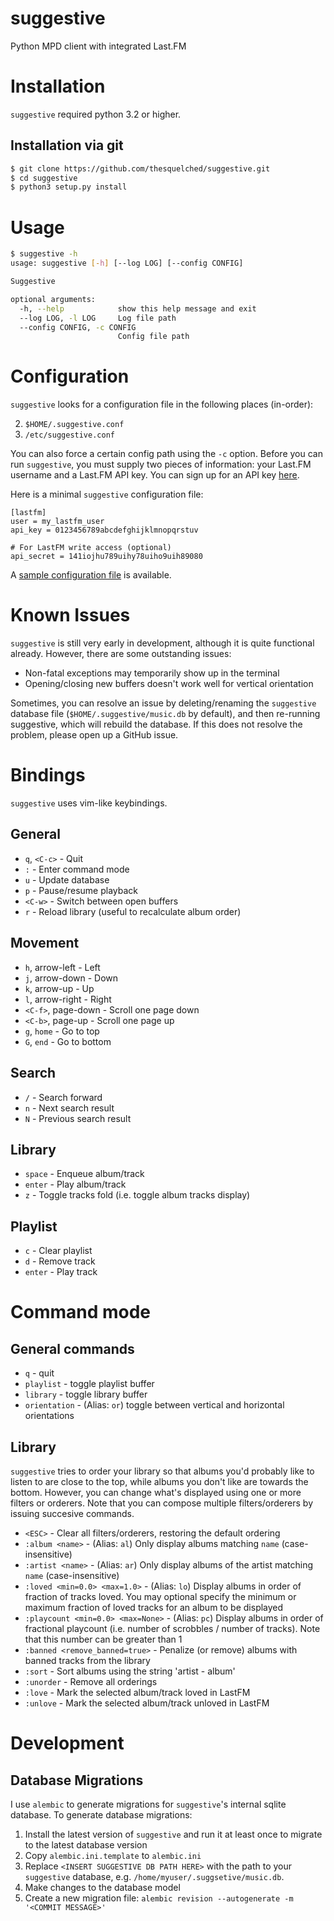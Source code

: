 suggestive
==========

Python MPD client with integrated Last.FM

Installation
============

`suggestive` required python 3.2 or higher.

Installation via git
--------------------

```bash
$ git clone https://github.com/thesquelched/suggestive.git
$ cd suggestive
$ python3 setup.py install
```

Usage
=====

```bash
$ suggestive -h
usage: suggestive [-h] [--log LOG] [--config CONFIG]

Suggestive

optional arguments:
  -h, --help            show this help message and exit
  --log LOG, -l LOG     Log file path
  --config CONFIG, -c CONFIG
                        Config file path
```

Configuration
=============

`suggestive` looks for a configuration file in the following places (in-order):

2. `$HOME/.suggestive.conf`
3. `/etc/suggestive.conf`

You can also force a certain config path using the `-c` option. Before you can
run `suggestive`, you must supply two pieces of information: your Last.FM
username and a Last.FM API key.  You can sign up for an API key
[here](http://www.last.fm/api/accounts).

Here is a minimal `suggestive` configuration file:

```
[lastfm]
user = my_lastfm_user
api_key = 0123456789abcdefghijklmnopqrstuv

# For LastFM write access (optional)
api_secret = 141iojhu789uihy78uiho9uih89080
```

A [sample configuration file](suggestive.conf.example) is available.


Known Issues
============

`suggestive` is still very early in development, although it is quite
functional already.  However, there are some outstanding issues:

- Non-fatal exceptions may temporarily show up in the terminal
- Opening/closing new buffers doesn't work well for vertical orientation

Sometimes, you can resolve an issue by deleting/renaming the `suggestive`
database file (`$HOME/.suggestive/music.db` by default), and then re-running
suggestive, which will rebuild the database.  If this does not resolve the
problem, please open up a GitHub issue.


Bindings
========

`suggestive` uses vim-like keybindings.

General
-------

- `q`, `<C-c>` - Quit
- `:` - Enter command mode
- `u` - Update database
- `p` - Pause/resume playback
- `<C-w>` - Switch between open buffers
- `r` - Reload library (useful to recalculate album order)

Movement
--------

- `h`, arrow-left - Left
- `j`, arrow-down - Down
- `k`, arrow-up - Up
- `l`, arrow-right - Right
- `<C-f>`, page-down - Scroll one page down
- `<C-b>`, page-up - Scroll one page up
- `g`, `home` - Go to top
- `G`, `end` - Go to bottom

Search
------

- `/` - Search forward
- `n` - Next search result
- `N` - Previous search result

Library
-------

- `space` - Enqueue album/track
- `enter` - Play album/track
- `z` - Toggle tracks fold (i.e. toggle album tracks display)

Playlist
------

- `c` - Clear playlist
- `d` - Remove track
- `enter` - Play track


Command mode
============

General commands
----------------

- `q` - quit
- `playlist` - toggle playlist buffer
- `library` - toggle library buffer
- `orientation` - (Alias: `or`) toggle between vertical and horizontal orientations


Library
-------

`suggestive` tries to order your library so that albums you'd probably like to listen to are close to the top, while albums you don't like are towards the bottom.  However, you can change what's displayed using one or more filters or orderers.  Note that you can compose multiple filters/orderers by issuing succesive commands.

- `<ESC>` - Clear all filters/orderers, restoring the default ordering
- `:album <name>` - (Alias: `al`) Only display albums matching `name` (case-insensitive)
- `:artist <name>` - (Alias: `ar`) Only display albums of the artist matching `name` (case-insensitive)
- `:loved <min=0.0> <max=1.0>` - (Alias: `lo`) Display albums in order of fraction of tracks loved. You may optional specify the minimum or maximum fraction of loved tracks for an album to be displayed
- `:playcount <min=0.0> <max=None>` - (Alias: `pc`) Display albums in order of fractional playcount (i.e. number of scrobbles / number of tracks).  Note that this number can be greater than 1
- `:banned <remove_banned=true>` - Penalize (or remove) albums with banned tracks from the library
- `:sort` - Sort albums using the string 'artist - album'
- `:unorder` - Remove all orderings
- `:love` - Mark the selected album/track loved in LastFM
- `:unlove` - Mark the selected album/track unloved in LastFM


Development
===========

Database Migrations
-------------------

I use `alembic` to generate migrations for `suggestive`'s internal sqlite
database.  To generate database migrations:

1. Install the latest version of `suggestive` and run it at least once to
   migrate to the latest database version
2. Copy `alembic.ini.template` to `alembic.ini`
3. Replace `<INSERT SUGGESTIVE DB PATH HERE>` with the path to your
   `suggestive` database, e.g. `/home/myuser/.suggsetive/music.db`.
4. Make changes to the database model
5. Create a new migration file: `alembic revision --autogenerate -m '<COMMIT MESSAGE>'`
